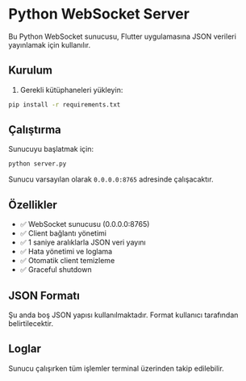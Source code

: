 # Python WebSocket Server

Bu Python WebSocket sunucusu, Flutter uygulamasına JSON verileri yayınlamak için kullanılır.

## Kurulum

1. Gerekli kütüphaneleri yükleyin:
```bash
pip install -r requirements.txt
```

## Çalıştırma

Sunucuyu başlatmak için:
```bash
python server.py
```

Sunucu varsayılan olarak `0.0.0.0:8765` adresinde çalışacaktır.

## Özellikler

- ✅ WebSocket sunucusu (0.0.0.0:8765)
- ✅ Client bağlantı yönetimi
- ✅ 1 saniye aralıklarla JSON veri yayını
- ✅ Hata yönetimi ve loglama
- ✅ Otomatik client temizleme
- ✅ Graceful shutdown

## JSON Formatı

Şu anda boş JSON yapısı kullanılmaktadır. Format kullanıcı tarafından belirtilecektir.

## Loglar

Sunucu çalışırken tüm işlemler terminal üzerinden takip edilebilir. 